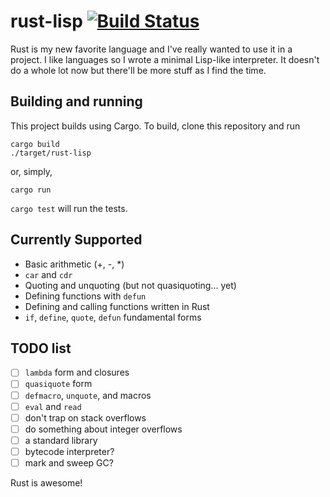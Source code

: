 # rust-lisp [![Build Status](https://travis-ci.org/swgillespie/rust-lisp.svg?branch=master)](https://travis-ci.org/swgillespie/rust-lisp/) # 

Rust is my new favorite language and I've really wanted to use it in a project.
I like languages so I wrote a minimal Lisp-like interpreter. It doesn't do a whole lot now
but there'll be more stuff as I find the time.

## Building and running ##
This project builds using Cargo. To build, clone this repository and run
```
cargo build
./target/rust-lisp
```
or, simply,
```
cargo run
```

```cargo test``` will run the tests.

## Currently Supported ##
* Basic arithmetic (+, -, *)
* `car` and `cdr`
* Quoting and unquoting (but not quasiquoting... yet)
* Defining functions with `defun`
* Defining and calling functions written in Rust
* `if`, `define`, `quote`, `defun` fundamental forms

## TODO list ##

- [ ] `lambda` form and closures
- [ ] `quasiquote` form
- [ ] `defmacro`, `unquote`, and macros
- [ ] `eval` and `read`
- [ ] don't trap on stack overflows
- [ ] do something about integer overflows
- [ ] a standard library
- [ ] bytecode interpreter?
- [ ] mark and sweep GC?

Rust is awesome!
